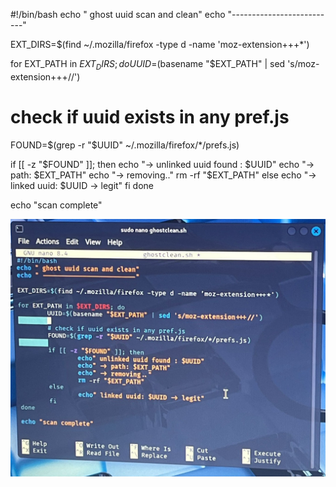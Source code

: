 #!/bin/bash
echo " ghost uuid scan and clean"
echo "--------------------------"

EXT_DIRS=$(find ~/.mozilla/firefox -type d -name 'moz-extension+++*')

for EXT_PATH in $EXT_DIRS; do
  UUID=$(basename "$EXT_PATH" | sed 's/moz-extension+++//')

  # check if uuid exists in any pref.js
  FOUND=$(grep -r "$UUID" ~/.mozilla/firefox/*/prefs.js)

  if [[ -z "$FOUND" ]]; then
    echo "→ unlinked uuid found : $UUID"
    echo "→ path: $EXT_PATH"
    echo "→ removing.."
    rm -rf "$EXT_PATH"
  else
    echo "→ linked uuid: $UUID → legit"
  fi
done

echo "scan complete"

![script 1](screenshots/uuid-script.jpg)
